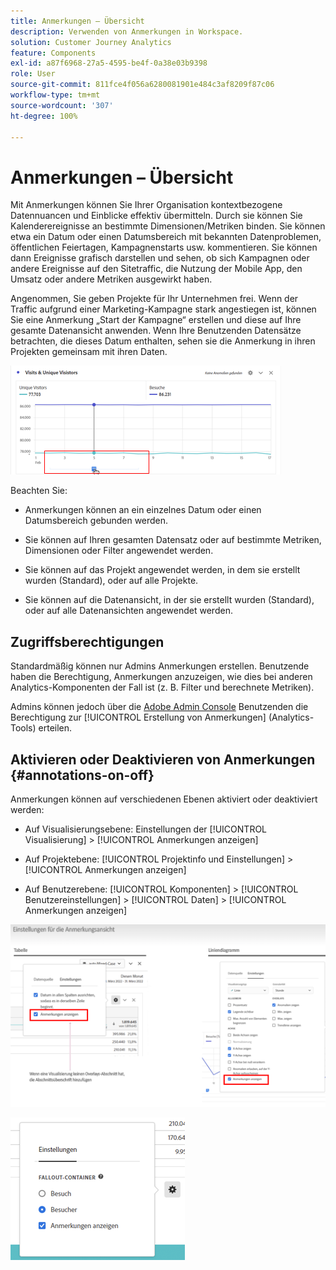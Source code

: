 ```yaml
---
title: Anmerkungen – Übersicht
description: Verwenden von Anmerkungen in Workspace.
solution: Customer Journey Analytics
feature: Components
exl-id: a87f6968-27a5-4595-be4f-0a38e03b9398
role: User
source-git-commit: 811fce4f056a6280081901e484c3af8209f87c06
workflow-type: tm+mt
source-wordcount: '307'
ht-degree: 100%

---
```


# Anmerkungen – Übersicht

Mit Anmerkungen können Sie Ihrer Organisation kontextbezogene Datennuancen und Einblicke effektiv übermitteln. Durch sie können Sie Kalenderereignisse an bestimmte Dimensionen/Metriken binden. Sie können etwa ein Datum oder einen Datumsbereich mit bekannten Datenproblemen, öffentlichen Feiertagen, Kampagnenstarts usw. kommentieren. Sie können dann Ereignisse grafisch darstellen und sehen, ob sich Kampagnen oder andere Ereignisse auf den Sitetraffic, die Nutzung der Mobile App, den Umsatz oder andere Metriken ausgewirkt haben.

Angenommen, Sie geben Projekte für Ihr Unternehmen frei. Wenn der Traffic aufgrund einer Marketing-Kampagne stark angestiegen ist, können Sie eine Anmerkung „Start der Kampagne“ erstellen und diese auf Ihre gesamte Datenansicht anwenden. Wenn Ihre Benutzenden Datensätze betrachten, die dieses Datum enthalten, sehen sie die Anmerkung in ihren Projekten gemeinsam mit ihren Daten.

![Liniendiagramm mit hervorgehobener Anmerkung.](assets/multi-day.png)

Beachten Sie:

* Anmerkungen können an ein einzelnes Datum oder einen Datumsbereich gebunden werden.

* Sie können auf Ihren gesamten Datensatz oder auf bestimmte Metriken, Dimensionen oder Filter angewendet werden.

* Sie können auf das Projekt angewendet werden, in dem sie erstellt wurden (Standard), oder auf alle Projekte.

* Sie können auf die Datenansicht, in der sie erstellt wurden (Standard), oder auf alle Datenansichten angewendet werden.

## Zugriffsberechtigungen

Standardmäßig können nur Admins Anmerkungen erstellen. Benutzende haben die Berechtigung, Anmerkungen anzuzeigen, wie dies bei anderen Analytics-Komponenten der Fall ist (z. B. Filter und berechnete Metriken).

Admins können jedoch über die [Adobe Admin Console](https://experienceleague.adobe.com/docs/analytics/admin/admin-console/permissions/analytics-tools.html?lang=de) Benutzenden die Berechtigung zur [!UICONTROL Erstellung von Anmerkungen] (Analytics-Tools) erteilen.

## Aktivieren oder Deaktivieren von Anmerkungen {#annotations-on-off}

Anmerkungen können auf verschiedenen Ebenen aktiviert oder deaktiviert werden:

* Auf Visualisierungsebene: Einstellungen der [!UICONTROL Visualisierung] > [!UICONTROL Anmerkungen anzeigen]

* Auf Projektebene: [!UICONTROL Projektinfo und Einstellungen] > [!UICONTROL Anmerkungen anzeigen]

* Auf Benutzerebene: [!UICONTROL Komponenten] > [!UICONTROL Benutzereinstellungen] > [!UICONTROL Daten] > [!UICONTROL Anmerkungen anzeigen]

![Dialogfeld „Visualisierungseinstellungen“ mit „Anmerkungen anzeigen“ hervorgehoben](assets/show-ann.png)

![Benutzereinstellungen, mit „Anmerkungen anzeigen“ hervorgehoben.](assets/show-ann2.png)
